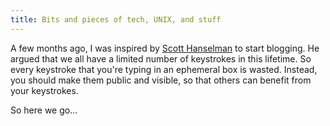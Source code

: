 ```yaml
---
title: Bits and pieces of tech, UNIX, and stuff
---
```


A few months ago, I was inspired by [Scott Hanselman](https://www.hanselman.com/) to start blogging. He argued that we all have a limited number of keystrokes in this lifetime. So every keystroke that you're typing in an ephemeral box is wasted. Instead, you should make them public and visible, so that others can benefit from your keystrokes.

So here we go...
